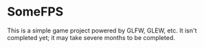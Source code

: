 # SomeFPS
This is a simple game project powered by GLFW, GLEW, etc.
It isn't completed yet; it may take severe months to be completed.